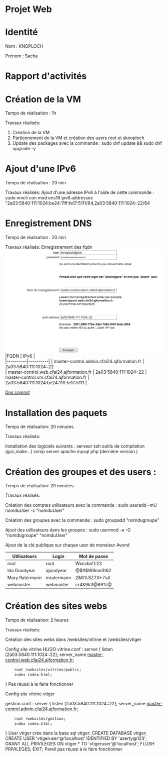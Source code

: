 # Projet Web

# Identité
Nom : KNOPLOCH

Prénom : Sacha

# Rapport d'activités

# Création de la VM
 Temps de réalisation : 1h

 Travaux réalisés:
 1. Création de la VM
 2. Partionnement de la VM et création des users root et sknoploch
 3. Update des packages avec la commande : sudo dnf update && sudo dnf upgrade -y

 # Ajout d'une IPv6 

 Temps de réalisation : 20 min

Travaux réalisés: 
Ajout d'une adresse IPv6 à l'aide de cette commande : sudo nmcli con mod ens18 ipv6.addresses "2a03:5840:111:1024:be24:11ff:fe17:5111/64,2a03:5840:111:1024::22/64 

# Enregistrement DNS
 Temps de réalisation : 20 min

Travaux réalisés: Enregistrement des fqdn
![](Images/fqdn.png)
|FQDN | IPv6 |  
|----------|----------|
|  master-control.admin.cfai24.ajformation.fr | 2a03:5840:111:1024::22  
| master-control.web.cfai24.ajformation.fr  |  2a03:5840:111:1024::22 
|  master-control.vm.cfai24.ajformation.fr  | 2a03:5840:111:1024:be24:11ff:fe17:5111  | 

[Dns commit](https://github.com/CFAI2024-CPLR/projet_web/commit/673dc774d6922a22947904378fd25105c64713a7)

# Installation des paquets
Temps de réalisation: 20 minutes

Travaux réalisés:

Installation des logiciels suivants :
serveur ssh
outils de compilation (gcc,make...)
snmp server
apache
mysql
php (dernière version )


# Création des groupes et des users : 
Temps de réalisation: 20 minutes

Travaux réalisés:

Création des comptes utilisateurs avec la commande : sudo useradd -mU nomduUser -c "nomduUser"

Création des groupes avec la commande : sudo groupadd "nomdugroupe"

Ajout des utilisateurs dans les groupes : sudo usermod -a -G "nomdugroupe" "nomduUser"

Ajout de la clé publique sur chaque user de monsieur Avond

| Utilisateurs | Login | Mot de passe |
|----------|----------|----------|
|  root | root  | Wxcvbn!123  |
| Ida Goodyear  | igoodyear  | @$#$W9me3t62  |
|  Mary Ratermann | mratermann  | 2&6%SZ7X*7s#  |
| webmaster  | webmaster | cr4&9k3@B9%@  |

# Création des sites webs 

Temps de réalisation: 2 heures

Travaux réalisés:

Création des sites webs dans /websites/vitrine et /websites/vtiger

Config site vitrine HUGO
vitrine.conf : server {
listen [2a03:5840:111:1024::22];
server_name [master-control.web.cfai24.ajformation.fr](http://master-control.web.cfai24.ajformation.fr/);

```
    root /websites/vitrine/public;
    index index.html;

```

}
Pas réussi à le faire fonctionner

Config site vitrine vtiger

gestion.conf : server {
listen [2a03:5840:111:1024::22];
server_name [master-control.admin.cfai24.ajformation.fr](http://master-control.admin.cfai24.ajformation.fr/);

```
    root /websites/gestion;
    index index.html;

```

}
User vtiger crée dans la base sql vtiger:
CREATE DATABASE vtiger;
CREATE USER 'vtigeruser'@'localhost' IDENTIFIED BY 'azerty@123';
GRANT ALL PRIVILEGES ON vtiger.* TO 'vtigeruser'@'localhost';
FLUSH PRIVILEGES;
EXIT;
Pareil pas réussi à le faire fonctionner
